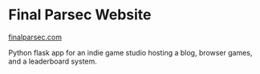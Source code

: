 # Final Parsec Website
[finalparsec.com](finalparsec.com)

Python flask app for an indie game studio hosting a blog, browser games, and a leaderboard system.
